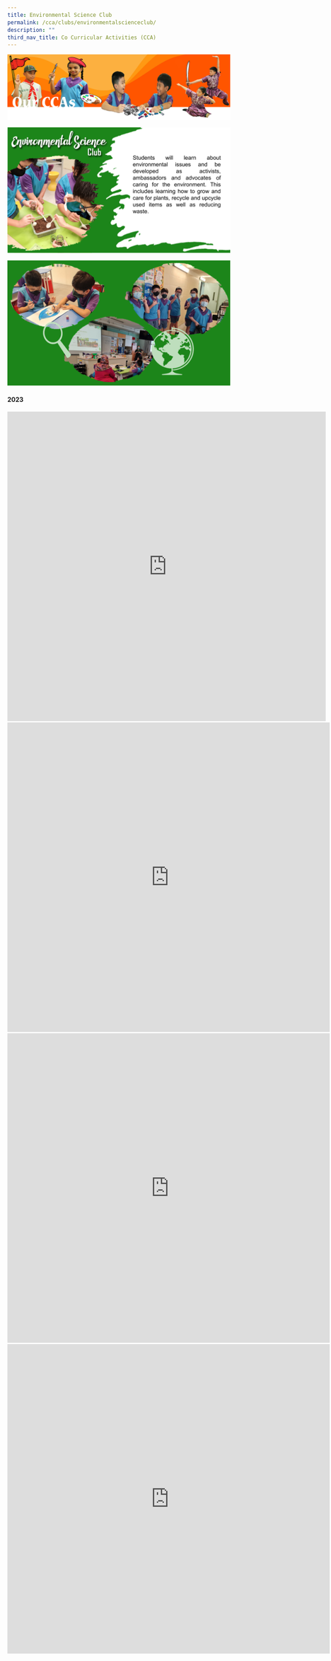 ```yaml
---
title: Environmental Science Club
permalink: /cca/clubs/environmentalscienceclub/
description: ""
third_nav_title: Co Curricular Activities (CCA)
---
```

![](/images/CCAbanner.png)

![](/images/CCA2022/CCA-Environmental-1.png)

![](/images/CCA2022/CCA-Environmental-02.png)

#### 2023
<iframe allowfullscreen="true" height="700" width="720" frameborder="0" src="https://docs.google.com/presentation/d/e/2PACX-1vSgExbov96wgoduo922eFMpIBNEl_360oNZQWJnWGfrwVfvelStGSB-A3RNrnVvlrYPXh0OEjyrzLvk/embed?start=true&amp;loop=true&amp;delayms=3000"></iframe>

<iframe title="2023 Env Sci 3 (3)" allowfullscreen="" allow="autoplay; fullscreen; picture-in-picture" frameborder="0" height="700" width="729" src="https://player.vimeo.com/video/797578843?h=08a9bfa2bd&amp;badge=0&amp;autopause=0&amp;player_id=0&amp;app_id=58479"></iframe>

<iframe title="2023 Env Sci 3 (1)" allowfullscreen="" allow="autoplay; fullscreen; picture-in-picture" frameborder="0" height="700" width="729" src="https://player.vimeo.com/video/797578918?h=399c319d33&amp;badge=0&amp;autopause=0&amp;player_id=0&amp;app_id=58479"></iframe>

<iframe title="Env Sci Updated.mp4" allowfullscreen="" allow="autoplay; fullscreen; picture-in-picture" frameborder="0" height="700" width="729" src="https://player.vimeo.com/video/799356755?h=843fe43d16&amp;badge=0&amp;autopause=0&amp;player_id=0&amp;app_id=58479"></iframe>
